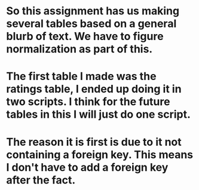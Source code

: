 # So this assignment has us making several tables based on a general blurb of text. We have to figure normalization as part of this.

# The first table I made was the ratings table, I ended up doing it in two scripts. I think for the future tables in this I will just do one script.
# The reason it is first is due to it not containing a foreign key. This means I don't have to add a foreign key after the fact.
